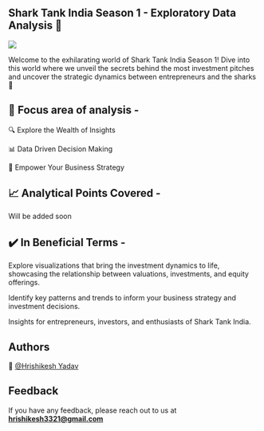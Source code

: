 ## Shark Tank India Season 1 - Exploratory Data Analysis 🦈

![](https://i.makeagif.com/media/7-24-2016/4vk-_X.gif)

Welcome to the exhilarating world of Shark Tank India Season 1! Dive into this world where we unveil the secrets behind the most investment pitches and uncover the strategic dynamics between entrepreneurs and the sharks 🦈


## 🌟 Focus area of analysis -

🔍 Explore the Wealth of Insights

📊 Data Driven Decision Making

🚀 Empower Your Business Strategy

## 📈 Analytical Points Covered -

Will be added soon

## ✔️ In Beneficial Terms -
Explore visualizations that bring the investment dynamics to life, showcasing the relationship between valuations, investments, and equity offerings.

Identify key patterns and trends to inform your business strategy and investment decisions.

Insights for entrepreneurs, investors, and enthusiasts of Shark Tank India.

## Authors

🔆 [@Hrishikesh Yadav](https://www.github.com/hrishikesh332)



## Feedback

If you have any feedback, please reach out to us at **hrishikesh3321@gmail.com**
